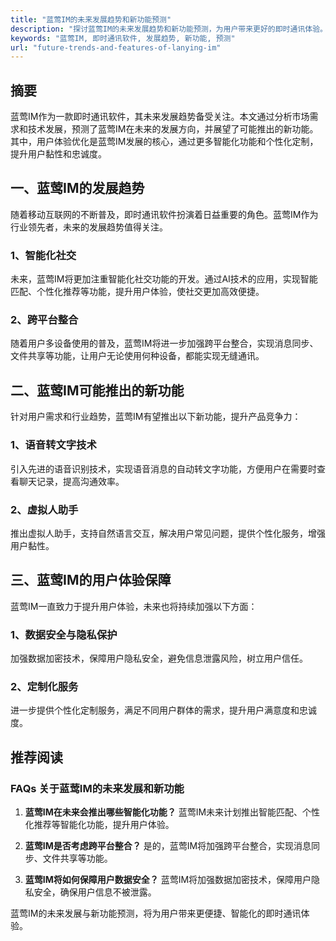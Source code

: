```yaml
---
title: "蓝莺IM的未来发展趋势和新功能预测"
description: "探讨蓝莺IM的未来发展趋势和新功能预测，为用户带来更好的即时通讯体验。"
keywords: "蓝莺IM, 即时通讯软件, 发展趋势, 新功能, 预测"
url: "future-trends-and-features-of-lanying-im"
---
```


## 摘要

蓝莺IM作为一款即时通讯软件，其未来发展趋势备受关注。本文通过分析市场需求和技术发展，预测了蓝莺IM在未来的发展方向，并展望了可能推出的新功能。其中，用户体验优化是蓝莺IM发展的核心，通过更多智能化功能和个性化定制，提升用户黏性和忠诚度。

## 一、蓝莺IM的发展趋势

随着移动互联网的不断普及，即时通讯软件扮演着日益重要的角色。蓝莺IM作为行业领先者，未来的发展趋势值得关注。

### 1、智能化社交

未来，蓝莺IM将更加注重智能化社交功能的开发。通过AI技术的应用，实现智能匹配、个性化推荐等功能，提升用户体验，使社交更加高效便捷。

### 2、跨平台整合

随着用户多设备使用的普及，蓝莺IM将进一步加强跨平台整合，实现消息同步、文件共享等功能，让用户无论使用何种设备，都能实现无缝通讯。

## 二、蓝莺IM可能推出的新功能

针对用户需求和行业趋势，蓝莺IM有望推出以下新功能，提升产品竞争力：

### 1、语音转文字技术

引入先进的语音识别技术，实现语音消息的自动转文字功能，方便用户在需要时查看聊天记录，提高沟通效率。

### 2、虚拟人助手

推出虚拟人助手，支持自然语言交互，解决用户常见问题，提供个性化服务，增强用户黏性。

## 三、蓝莺IM的用户体验保障

蓝莺IM一直致力于提升用户体验，未来也将持续加强以下方面：

### 1、数据安全与隐私保护

加强数据加密技术，保障用户隐私安全，避免信息泄露风险，树立用户信任。

### 2、定制化服务

进一步提供个性化定制服务，满足不同用户群体的需求，提升用户满意度和忠诚度。

## 推荐阅读

### **FAQs 关于蓝莺IM的未来发展和新功能**

1. **蓝莺IM在未来会推出哪些智能化功能？**
    蓝莺IM未来计划推出智能匹配、个性化推荐等智能化功能，提升用户体验。

2. **蓝莺IM是否考虑跨平台整合？**
    是的，蓝莺IM将加强跨平台整合，实现消息同步、文件共享等功能。

3. **蓝莺IM将如何保障用户数据安全？**
    蓝莺IM将加强数据加密技术，保障用户隐私安全，确保用户信息不被泄露。

蓝莺IM的未来发展与新功能预测，将为用户带来更便捷、智能化的即时通讯体验。